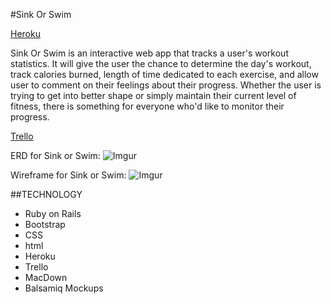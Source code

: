 #Sink Or Swim

[Heroku](https://warm-hamlet-10855.herokuapp.com/)

Sink Or Swim is an interactive web app that tracks a user's workout statistics.  It will give the user the chance to determine the day's workout, track calories burned, length of time dedicated to each exercise, and allow user to comment on their feelings about their progress.  Whether the user is trying to get into better shape or simply maintain their current level of fitness, there is something for everyone who'd like to monitor their progress.

[Trello](https://trello.com/b/5RDxsCOG/sink-or-swim)


ERD for Sink or Swim:
![Imgur](http://i.imgur.com/iZOiyNH.jpg)


Wireframe for Sink or Swim:
![Imgur](http://i.imgur.com/P6AH0qf.png)



##TECHNOLOGY

* Ruby on Rails
* Bootstrap
* CSS
* html
* Heroku
* Trello
* MacDown
* Balsamiq Mockups


